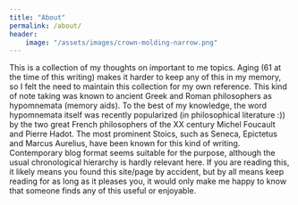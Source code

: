 ```yaml
---
title: "About"
permalink: /about/
header:
    image: "/assets/images/crown-molding-narrow.png"
---
```


This is a collection of my thoughts on important to me topics. Aging (61 at the time of this writing) makes it harder to keep any of this in my memory, so I felt the need to maintain this collection for my own reference. This kind of note taking was known to ancient Greek and Roman philosophers as hypomnemata (memory aids). To the best of my knowledge, the word hypomnemata itself was recently popularized (in philosophical literature :)) by the two great French philosophers of the XX century Michel Foucault and Pierre Hadot. The most prominent Stoics, such as Seneca, Epictetus and Marcus Aurelius, have been known for this kind of writing. Contemporary blog format seems suitable for the purpose, although the usual chronological hierarchy is hardly relevant here. If you are reading this, it likely means you found this site/page by accident, but by all means keep reading for as long as it pleases you, it would only make me happy to know that someone finds any of this useful or enjoyable.